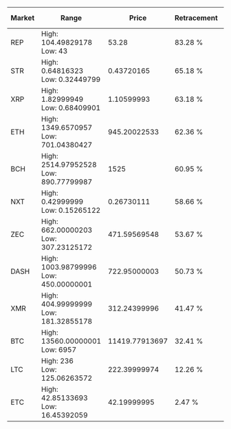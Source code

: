 | Market | Range | Price| Retracement | Doubles to 50% |
| --- | --- | --- | --- | --- |
| REP | High: 104.49829178<br />Low: 43 | 53.28 | 83.28 % | 1.38 |
| STR | High: 0.64816323<br />Low: 0.32449799 | 0.43720165 | 65.18 % | 1.11 |
| XRP | High: 1.82999949<br />Low: 0.68409901 | 1.10599993 | 63.18 % | 1.14 |
| ETH | High: 1349.6570957<br />Low: 701.04380427 | 945.20022533 | 62.36 % | 1.08 |
| BCH | High: 2514.97952528<br />Low: 890.77799987 | 1525 | 60.95 % | 1.12 |
| NXT | High: 0.42999999<br />Low: 0.15265122 | 0.26730111 | 58.66 % | 1.09 |
| ZEC | High: 662.00000203<br />Low: 307.23125172 | 471.59569548 | 53.67 % | 1.03 |
| DASH | High: 1003.98799996<br />Low: 450.00000001 | 722.95000003 | 50.73 % | 1.01 |
| XMR | High: 404.99999999<br />Low: 181.32855178 | 312.24399996 | 41.47 % | 0.00 |
| BTC | High: 13560.00000001<br />Low: 6957 | 11419.77913697 | 32.41 % | 0.00 |
| LTC | High: 236<br />Low: 125.06263572 | 222.39999974 | 12.26 % | 0.00 |
| ETC | High: 42.85133693<br />Low: 16.45392059 | 42.19999995 | 2.47 % | 0.00 |
